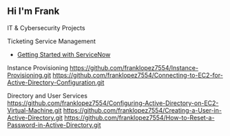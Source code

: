## Hi I'm Frank 
   IT & Cybersecurity Projects



Ticketing Service Management
  - [Getting Started with ServiceNow](https://github.com/franklopez7554/Ticketing-Service-Management.git)

Instance Provisioning 
  https://github.com/franklopez7554/Instance-Provisioning.git
  https://github.com/franklopez7554/Connecting-to-EC2-for-Active-Directory-Configuration.git

Directory and User Services
  https://github.com/franklopez7554/Configuring-Active-Directory-on-EC2-Virtual-Machine.git
  https://github.com/franklopez7554/Creating-a-User-in-Active-Directory.git
  https://github.com/franklopez7554/How-to-Reset-a-Password-in-Active-Directory.git
  
<!--
**franklopez7554/franklopez7554** is a ✨ _special_ ✨ repository because its `README.md` (this file) appears on your GitHub profile.

Here are some ideas to get you started:

- 🔭 I’m currently working on getting my Security +
- 🌱 I’m currently learning Cybersecurity
- 👯 I’m looking to collaborate on ...
- 🤔 I’m looking for help with ...
- 💬 Ask me about ...
- 📫 How to reach me: ...
- 😄 Pronouns: ...
- ⚡ Fun fact: ...
-->

